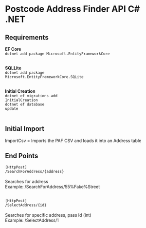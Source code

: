 <h1>Postcode Address Finder API C# .NET</h1>

<h2>Requirements</h2>
<b>EF Core</b><br/>
<code>dotnet add package Microsoft.EntityFrameworkCore</code><br/><br/>

<b>SQLLite</b><br/>
<code>dotnet add package Microsoft.EntityFrameworkCore.SQLite</code><br/><br/>

<b>Initial Creation</b><br/>
<code>dotnet ef migrations add InitialCreation</code><br/>
<code>dotnet ef database update</code><br/><br/>

<h2>Initial Import</h2>
ImportCsv = Imports the PAF CSV and loads it into an Address table<br/>

<h2>End Points</h2>

<code>[HttpPost]</code><br/>
<code>/SearchForAddress/{address}</code><br/><br/>
Searches for address<br/>
Example: /SearchForAddress/55%Fake%Street<br/><br/>

<code>[HttpPost]</code><br/>
<code>/SelectAddress/{id}</code><br/><br/>
Searches for specific address, pass Id (int)<br/>
Example:  /SelectAddress/1